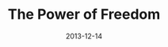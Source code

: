 ---
layout: message
category: message
series: "The Gift of Freedom"
title: "The Power of Freedom"
date: 2013-12-14
audio-description: "Florence"
audio: "http://www.crossroads.net/players/media/hq/giftoffreedom_03_florence.mp3"
audio-title: "The Power of Freedom"
audio-duration: "38&#58;12"
video-description: "Florence"
video-title: "The Power of Freedom"
video: "https://s3.amazonaws.com/crossroadsvideomessages/giftoffreedom_03_florence.mp4"
video-poster: "https://www.crossroads.net/uploadedfiles/giftoffreedom_03_fl_still.jpg"
---